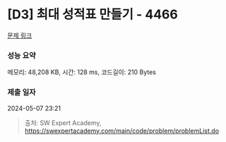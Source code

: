 # [D3] 최대 성적표 만들기 - 4466 

[문제 링크](https://swexpertacademy.com/main/code/problem/problemDetail.do?contestProbId=AWOUfCJ6qVMDFAWg) 

### 성능 요약

메모리: 48,208 KB, 시간: 128 ms, 코드길이: 210 Bytes

### 제출 일자

2024-05-07 23:21



> 출처: SW Expert Academy, https://swexpertacademy.com/main/code/problem/problemList.do